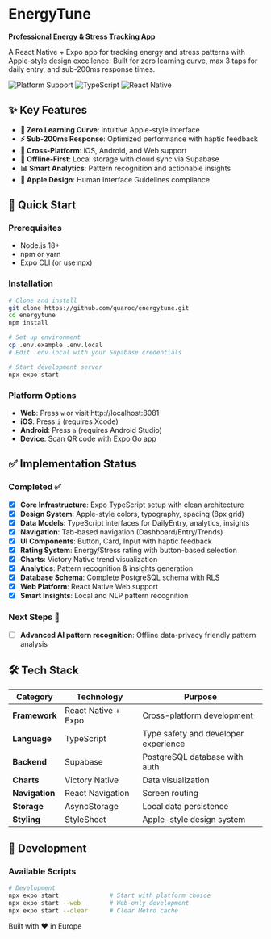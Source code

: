 # EnergyTune

**Professional Energy & Stress Tracking App**

A React Native + Expo app for tracking energy and stress patterns with Apple-style design excellence. Built for zero learning curve, max 3 taps for daily entry, and sub-200ms response times.

![Platform Support](https://img.shields.io/badge/platform-iOS%20%7C%20Android%20%7C%20Web-blue)
![TypeScript](https://img.shields.io/badge/TypeScript-100%25-blue)
![React Native](https://img.shields.io/badge/React%20Native-Expo%20SDK%2053-purple)

## ✨ Key Features

- **🚀 Zero Learning Curve**: Intuitive Apple-style interface
- **⚡ Sub-200ms Response**: Optimized performance with haptic feedback
- **📱 Cross-Platform**: iOS, Android, and Web support
- **🔄 Offline-First**: Local storage with cloud sync via Supabase
- **📊 Smart Analytics**: Pattern recognition and actionable insights
- **🎨 Apple Design**: Human Interface Guidelines compliance

## 🚀 Quick Start

### Prerequisites

- Node.js 18+
- npm or yarn
- Expo CLI (or use npx)

### Installation

```bash
# Clone and install
git clone https://github.com/quaroc/energytune.git
cd energytune
npm install

# Set up environment
cp .env.example .env.local
# Edit .env.local with your Supabase credentials

# Start development server
npx expo start
```

### Platform Options

- **Web**: Press `w` or visit http://localhost:8081
- **iOS**: Press `i` (requires Xcode)
- **Android**: Press `a` (requires Android Studio)
- **Device**: Scan QR code with Expo Go app

## ✅ Implementation Status

### Completed ✅

- [x] **Core Infrastructure**: Expo TypeScript setup with clean architecture
- [x] **Design System**: Apple-style colors, typography, spacing (8px grid)
- [x] **Data Models**: TypeScript interfaces for DailyEntry, analytics, insights
- [x] **Navigation**: Tab-based navigation (Dashboard/Entry/Trends)
- [x] **UI Components**: Button, Card, Input with haptic feedback
- [x] **Rating System**: Energy/Stress rating with button-based selection
- [x] **Charts**: Victory Native trend visualization
- [x] **Analytics**: Pattern recognition & insights generation
- [x] **Database Schema**: Complete PostgreSQL schema with RLS
- [x] **Web Platform**: React Native Web support
- [x] **Smart Insights**: Local and NLP pattern recognition

### Next Steps 🔄

- [ ] **Advanced AI pattern recognition**: Offline data-privacy friendly pattern analysis

## 🛠️ Tech Stack

| Category       | Technology          | Purpose                              |
| -------------- | ------------------- | ------------------------------------ |
| **Framework**  | React Native + Expo | Cross-platform development           |
| **Language**   | TypeScript          | Type safety and developer experience |
| **Backend**    | Supabase            | PostgreSQL database with auth        |
| **Charts**     | Victory Native      | Data visualization                   |
| **Navigation** | React Navigation    | Screen routing                       |
| **Storage**    | AsyncStorage        | Local data persistence               |
| **Styling**    | StyleSheet          | Apple-style design system            |

## 🔧 Development

### Available Scripts

```bash
# Development
npx expo start              # Start with platform choice
npx expo start --web        # Web-only development
npx expo start --clear      # Clear Metro cache
```

Built with ❤️ in Europe
